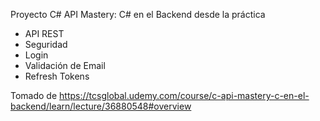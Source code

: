Proyecto C# API Mastery: C# en el Backend desde la práctica
  * API REST
  * Seguridad
  * Login
  * Validación de Email
  * Refresh Tokens

Tomado de https://tcsglobal.udemy.com/course/c-api-mastery-c-en-el-backend/learn/lecture/36880548#overview
